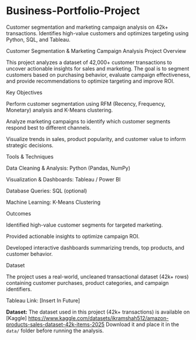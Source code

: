 # Business-Portfolio-Project
Customer segmentation and marketing campaign analysis on 42k+ transactions. Identifies high-value customers and optimizes targeting using Python, SQL, and Tableau.

Customer Segmentation & Marketing Campaign Analysis
Project Overview

This project analyzes a dataset of 42,000+ customer transactions to uncover actionable insights for sales and marketing. The goal is to segment customers based on purchasing behavior, evaluate campaign effectiveness, and provide recommendations to optimize targeting and improve ROI.

Key Objectives

Perform customer segmentation using RFM (Recency, Frequency, Monetary) analysis and K-Means clustering.

Analyze marketing campaigns to identify which customer segments respond best to different channels.

Visualize trends in sales, product popularity, and customer value to inform strategic decisions.

Tools & Techniques

Data Cleaning & Analysis: Python (Pandas, NumPy)

Visualization & Dashboards: Tableau / Power BI

Database Queries: SQL (optional)

Machine Learning: K-Means Clustering

Outcomes

Identified high-value customer segments for targeted marketing.

Provided actionable insights to optimize campaign ROI.

Developed interactive dashboards summarizing trends, top products, and customer behavior.

Dataset

The project uses a real-world, uncleaned transactional dataset (42k+ rows) containing customer purchases, product categories, and campaign identifiers.

Tableau Link: [Insert In Future]

**Dataset:** The dataset used in this project (42k+ transactions) is available on [Kaggle] https://www.kaggle.com/datasets/ikramshah512/amazon-products-sales-dataset-42k-items-2025 Download it and place it in the `data/` folder before running the analysis.
